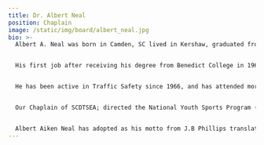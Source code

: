 ```yaml
---
title: Dr. Albert Neal
position: Chaplain
image: /static/img/board/albert_neal.jpg
bio: >-
  Albert A. Neal was born in Camden, SC lived in Kershaw, graduated from C.A. Johnson High School and received his B.S. degree from Benedict College. He earned the M.Ed., from South Carolina State University, and received his B.D., degree from the Theological Seminary of Florida State Christian University. He was granted an honorary D.D., degree from California Pacific University, and awarded the Ph.D., degree in Religion from the University Life Monarch, Modesto, California. He completed the Ed.S. degree at the University of South Carolina. On May 21, 1987, he satisfactorily completed his first Extended Unit of Clinical Pastoral Education at Richland Memorial Hospital. He earned the M.Div. degree from the Lutheran Theological Southern Seminary, and earned his Ed.D. in Health Education Administration from the University of South Carolina.


  His first job after receiving his degree from Benedict College in 1966 was that of a mathematics and Driver and Traffic Safety Education teacher at Fairfield High School in Winnsboro, SC. After four years, Dr. Neal accepted a position with the University of South Carolina as an Assistant Professor of Public Health. Dr. Neal serves as Project Administrator for USC/NCAA National Youth Sports Program. As a bi-vocational pastor/educator, he has served as pastor to several churches.


  He has been active in Traffic Safety since 1966, and has attended more than 40 ADTSEA Annual Conferences. Now retired from the University of SC School of Public Health, (2005).


  Our Chaplain of SCDTSEA; directed the National Youth Sports Program (NYSP/NCAA/USC) for more than 15 years; implemented the Driver Improvement Program at Fort Jackson, SC 1970.


  Albert Aiken Neal has adopted as his motto from J.B Phillips translation of 1 Timothy 4:14, &ldquo;CONCENTRATE ON YOUR READING AND ON YOUR PREACHING AND TEACHING.&rdquo;
---
```

